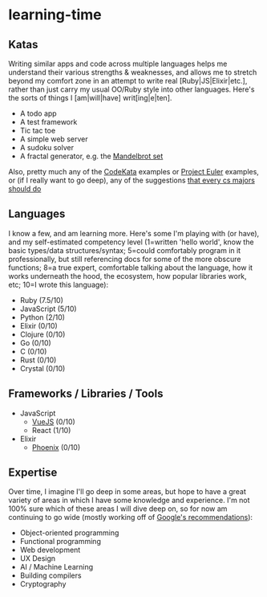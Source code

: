 # learning-time

## Katas
Writing similar apps and code across multiple languages helps me understand
their various strengths & weaknesses, and allows me to stretch beyond my comfort
zone in an attempt to write real [Ruby|JS|Elixir|etc.], rather than just carry
my usual OO/Ruby style into other languages. Here's the sorts of things I
[am|will|have] writ[ing|e|ten].
* A todo app
* A test framework
* Tic tac toe
* A simple web server
* A sudoku solver
* A fractal generator, e.g. the [Mandelbrot
  set](http://en.wikipedia.org/wiki/Mandelbrot_set)

Also, pretty much any of the [CodeKata](http://codekata.com/) examples or
[Project Euler](https://projecteuler.net/archives) examples, or (if I really want to go deep), any of the suggestions [that every cs majors should do](http://matt.might.net/articles/what-cs-majors-should-know/)


## Languages
I know a few, and am learning more. Here's some I'm playing with (or have), and my self-estimated competency level (1=written 'hello world', know the basic types/data structures/syntax; 5=could comfortably program in it professionally, but still referencing docs for some of the more obscure functions; 8=a true expert, comfortable talking about the language, how it works underneath the hood, the ecosystem, how popular libraries work, etc; 10=I wrote this language):
* Ruby (7.5/10)
* JavaScript (5/10)
* Python (2/10)
* Elixir (0/10)
* Clojure (0/10)
* Go (0/10)
* C (0/10)
* Rust (0/10)
* Crystal (0/10)

## Frameworks / Libraries / Tools
* JavaScript
  * [VueJS](http://vuejs.org/) (0/10)
  * React (1/10)
* Elixir
  * [Phoenix](http://www.phoenixframework.org/) (0/10)


## Expertise
Over time, I imagine I'll go deep in some areas, but hope to have a great variety of areas in which I have some knowledge and experience. I'm not 100% sure which of these areas I will dive deep on, so for now am continuing to go wide (mostly working off of [Google's recommendations](https://www.google.com/about/careers/students/guide-to-technical-development.html)):
* Object-oriented programming
* Functional programming
* Web development
* UX Design
* AI / Machine Learning
* Building compilers
* Cryptography
